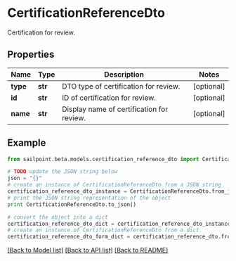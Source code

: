 # CertificationReferenceDto

Certification for review.

## Properties
Name | Type | Description | Notes
------------ | ------------- | ------------- | -------------
**type** | **str** | DTO type of certification for review. | [optional] 
**id** | **str** | ID of certification for review. | [optional] 
**name** | **str** | Display name of certification for review. | [optional] 

## Example

```python
from sailpoint.beta.models.certification_reference_dto import CertificationReferenceDto

# TODO update the JSON string below
json = "{}"
# create an instance of CertificationReferenceDto from a JSON string
certification_reference_dto_instance = CertificationReferenceDto.from_json(json)
# print the JSON string representation of the object
print CertificationReferenceDto.to_json()

# convert the object into a dict
certification_reference_dto_dict = certification_reference_dto_instance.to_dict()
# create an instance of CertificationReferenceDto from a dict
certification_reference_dto_form_dict = certification_reference_dto.from_dict(certification_reference_dto_dict)
```
[[Back to Model list]](../README.md#documentation-for-models) [[Back to API list]](../README.md#documentation-for-api-endpoints) [[Back to README]](../README.md)


